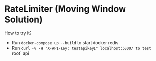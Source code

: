 # RateLimiter (Moving Window Solution)

How to try it?

- Run `docker-compose up --build` to start docker redis
- Run `curl -v -H "X-API-Key: testapikey1" localhost:5000/ to test `root` api
